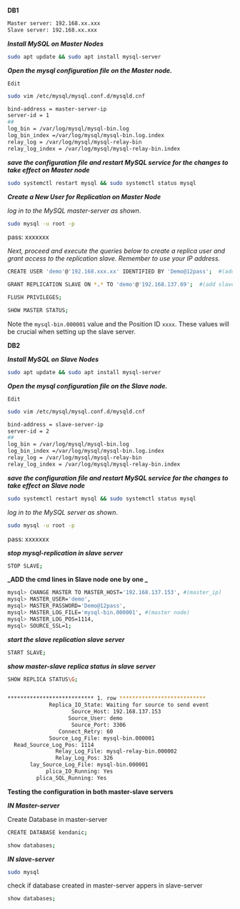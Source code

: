 **DB1**

```bash
Master server: 192.168.xx.xxx
Slave server: 192.168.xx.xxx
```

**_Install MySQL on Master Nodes_**

```bash
sudo apt update && sudo apt install mysql-server
```

**_Open the mysql configuration file on the Master node._**

`Edit`

```bash
sudo vim /etc/mysql/mysql.conf.d/mysqld.cnf
```

```bash
bind-address = master-server-ip
server-id = 1
##
log_bin = /var/log/mysql/mysql-bin.log
log_bin_index =/var/log/mysql/mysql-bin.log.index
relay_log = /var/log/mysql/mysql-relay-bin
relay_log_index = /var/log/mysql/mysql-relay-bin.index
```

**_save the configuration file and restart MySQL service for the changes to take effect on Master node_**

```bash
sudo systemctl restart mysql && sudo systemctl status mysql
```

**_Create a New User for Replication on Master Node_**

_log in to the MySQL master-server as shown_.

```bash
sudo mysql -u root -p
```

pass: xxxxxxx

_Next, proceed and execute the queries below to create a replica user and grant access to the replication slave. Remember to use your IP address._

```bash
CREATE USER 'demo'@'192.168.xxx.xx' IDENTIFIED BY 'Demo@12pass';  #(add slave ip_address here in remote-users)
```

```bash
GRANT REPLICATION SLAVE ON *.* TO 'demo'@'192.168.137.69';  #(add slave ip_address here in remote-users)
```

```bash
FLUSH PRIVILEGES;
```

```bash
SHOW MASTER STATUS;
```

Note the `mysql-bin.000001` value and the Position ID `xxxx`. These values will be crucial when setting up the slave server.

**DB2**

**_Install MySQL on Slave Nodes_**

```bash
sudo apt update && sudo apt install mysql-server
```

**_Open the mysql configuration file on the Slave node._**

`Edit`

```bash
sudo vim /etc/mysql/mysql.conf.d/mysqld.cnf
```

```bash
bind-address = slave-server-ip
server-id = 2
##
log_bin = /var/log/mysql/mysql-bin.log
log_bin_index =/var/log/mysql/mysql-bin.log.index
relay_log = /var/log/mysql/mysql-relay-bin
relay_log_index = /var/log/mysql/mysql-relay-bin.index
```

**_save the configuration file and restart MySQL service for the changes to take effect on Slave node_**

```bash
sudo systemctl restart mysql && sudo systemctl status mysql
```

_log in to the MySQL server as shown_.

```bash
sudo mysql -u root -p
```

pass: xxxxxxx

**_stop mysql-replication in slave server_**

```bash
STOP SLAVE;
```

**_ADD the cmd lines in Slave node one by one _**

```bash
mysql> CHANGE MASTER TO MASTER_HOST='192.168.137.153', #(master_ip)
mysql> MASTER_USER='demo',
mysql> MASTER_PASSWORD='Demo@12pass',
mysql> MASTER_LOG_FILE='mysql-bin.000001', #(master node)
mysql> MASTER_LOG_POS=1114,
mysql> SOURCE_SSL=1;
```

**_start the slave replication slave server_**

```bash
START SLAVE;
```

**_show master-slave replica status in slave server_**

```bash
SHOW REPLICA STATUS\G;
```

```bash

*************************** 1. row ***************************
             Replica_IO_State: Waiting for source to send event
                    Source_Host: 192.168.137.153
                   Source_User: demo
                    Source_Port: 3306
                Connect_Retry: 60
             Source_Log_File: mysql-bin.000001
  Read_Source_Log_Pos: 1114
               Relay_Log_File: mysql-relay-bin.000002
               Relay_Log_Pos: 326
       lay_Source_Log_File: mysql-bin.000001
            plica_IO_Running: Yes
         plica_SQL_Running: Yes

```

**Testing the configuration in both master-slave servers**

**_IN Master-server_**

Create Database in master-server

```bash
CREATE DATABASE kendanic;
```

```bash
show databases;
```

**_IN slave-server_**

```bash
sudo mysql
```

check if database created in master-server appers in slave-server

```bash
show databases;
```
